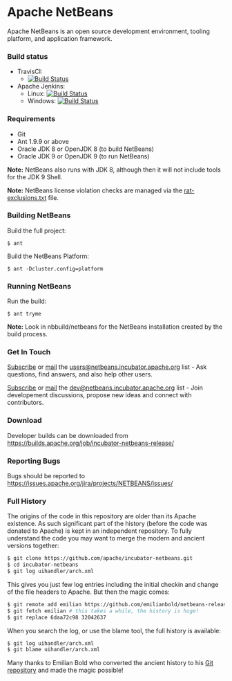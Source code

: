 <!--

    Licensed to the Apache Software Foundation (ASF) under one
    or more contributor license agreements.  See the NOTICE file
    distributed with this work for additional information
    regarding copyright ownership.  The ASF licenses this file
    to you under the Apache License, Version 2.0 (the
    "License"); you may not use this file except in compliance
    with the License.  You may obtain a copy of the License at

      http://www.apache.org/licenses/LICENSE-2.0

    Unless required by applicable law or agreed to in writing,
    software distributed under the License is distributed on an
    "AS IS" BASIS, WITHOUT WARRANTIES OR CONDITIONS OF ANY
    KIND, either express or implied.  See the License for the
    specific language governing permissions and limitations
    under the License.

-->

# Apache NetBeans

Apache NetBeans is an open source development environment, tooling platform, and application framework.

### Build status
   * TravisCI:
     * [![Build Status](https://travis-ci.org/apache/incubator-netbeans.svg?branch=master)](https://travis-ci.org/apache/incubator-netbeans)
   * Apache Jenkins: 
     * Linux: [![Build Status](https://builds.apache.org/job/incubator-netbeans-linux/badge/icon)](https://builds.apache.org/job/incubator-netbeans-linux/)
     * Windows: [![Build Status](https://builds.apache.org/job/incubator-netbeans-windows/badge/icon)](https://builds.apache.org/job/incubator-netbeans-windows/)

### Requirements

  * Git
  * Ant 1.9.9 or above
  * Oracle JDK 8 or OpenJDK 8 (to build NetBeans)
  * Oracle JDK 9 or OpenJDK 9 (to run NetBeans)

**Note:** NetBeans also runs with JDK 8, although then it will not include tools for the JDK 9 Shell.

**Note:** NetBeans license violation checks are managed via the [rat-exclusions.txt](https://github.com/apache/incubator-netbeans/blob/master/nbbuild/rat-exclusions.txt) file.

### Building NetBeans

Build the full project:
```
$ ant
```
Build the NetBeans Platform:
```
$ ant -Dcluster.config=platform
```

### Running NetBeans

Run the build:
```
$ ant tryme
```

**Note:** Look in nbbuild/netbeans for the NetBeans installation created by the build process.

### Get In Touch

[Subscribe](mailto:users-subscribe@netbeans.incubator.apache.org) or [mail](mailto:users@netbeans.incubator.apache.org) the [users@netbeans.incubator.apache.org](mailto:users@netbeans.incubator.apache.org) list - Ask questions, find answers, and also help other users.

[Subscribe](mailto:dev-subscribe@netbeans.incubator.apache.org) or [mail](mailto:dev@netbeans.incubator.apache.org) the [dev@netbeans.incubator.apache.org](mailto:dev@netbeans.incubator.apache.org) list - Join developement discussions, propose new ideas and connect with contributors.

### Download

Developer builds can be downloaded from https://builds.apache.org/job/incubator-netbeans-release/

### Reporting Bugs

Bugs should be reported to https://issues.apache.org/jira/projects/NETBEANS/issues/

### Full History

The origins of the code in this repository are older than its Apache existence.
As such significant part of the history (before the code was donated to Apache)
is kept in an independent repository. To fully understand the code
you may want to merge the modern and ancient versions together:

```bash
$ git clone https://github.com/apache/incubator-netbeans.git
$ cd incubator-netbeans
$ git log uihandler/arch.xml
```

This gives you just few log entries including the initial checkin and
change of the file headers to Apache. But then the magic comes:

```bash
$ git remote add emilian https://github.com/emilianbold/netbeans-releases.git
$ git fetch emilian # this takes a while, the history is huge!
$ git replace 6daa72c98 32042637
```

When you search the log, or use the blame tool, the full history is available:

```bash
$ git log uihandler/arch.xml
$ git blame uihandler/arch.xml
```

Many thanks to Emilian Bold who converted the ancient history to his
[Git repository](https://github.com/emilianbold/netbeans-releases)
and made the magic possible!
